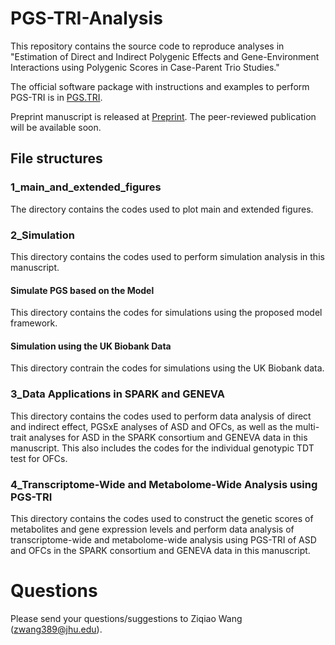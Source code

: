 # PGS-TRI-Analysis

This repository contains the source code to reproduce analyses in "Estimation of Direct and Indirect Polygenic Effects and Gene-Environment Interactions using Polygenic Scores in Case-Parent Trio Studies."

The official software package with instructions and examples to perform PGS-TRI is in [PGS.TRI](https://github.com/ziqiaow/PGS.TRI/tree/main).

Preprint manuscript is released at [Preprint](https://www.medrxiv.org/content/10.1101/2024.10.08.24315066v1). The peer-reviewed publication will be available soon. 

## File structures

### 1_main_and_extended_figures
The directory contains the codes used to plot main and extended figures.

### 2_Simulation
This directory contains the codes used to perform simulation analysis in this manuscript.
#### Simulate PGS based on the Model
This directory contains the codes for simulations using the proposed model framework.
#### Simulation using the UK Biobank Data
This directory contrain the codes for simulations using the UK Biobank data.

### 3_Data Applications in SPARK and GENEVA
This directory contains the codes used to perform data analysis of direct and indirect effect, PGSxE analyses of ASD and OFCs, as well as the multi-trait analyses for ASD in the SPARK consortium and GENEVA data in this manuscript. This also includes the codes for the individual genotypic TDT test for OFCs.

### 4_Transcriptome-Wide and Metabolome-Wide Analysis using PGS-TRI
This directory contains the codes used to construct the genetic scores of metabolites and gene expression levels and perform data analysis of transcriptome-wide and metabolome-wide analysis using PGS-TRI of ASD and OFCs in the SPARK consortium and GENEVA data in this manuscript.

# Questions
Please send your questions/suggestions to Ziqiao Wang (zwang389@jhu.edu).
